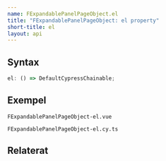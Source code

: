 ```yaml
---
name: FExpandablePanelPageObject.el
title: "FExpandablePanelPageObject: el property"
short-title: el
layout: api
---
```


## Syntax

```ts nocompile nolint
el: () => DefaultCypressChainable;
```

## Exempel

```import static
FExpandablePanelPageObject-el.vue
```

```import
FExpandablePanelPageObject-el.cy.ts
```

## Relaterat
